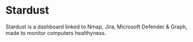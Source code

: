 # Stardust
Stardust is a dashboard linked to Nmap, Jira, Microsoft Defender &amp; Graph, made to monitor computers healthyness.
